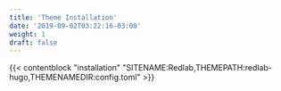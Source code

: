 ```yaml
---
title: 'Theme Installation'
date: '2019-09-02T03:22:16-03:00'
weight: 1
draft: false
---
```


{{< contentblock "installation" "SITENAME:Redlab,THEMEPATH:redlab-hugo,THEMENAMEDIR:config.toml" >}}